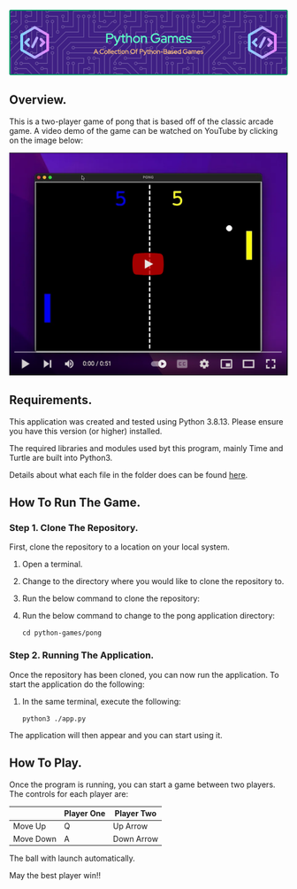 ![Header](../repo-assets/images/headers/header.png)

## Overview.

This is a two-player game of pong that is based off of the classic arcade game. A video demo of the game can be watched on YouTube by clicking on the image below:

[![YouTube](../repo-assets/images/screenshots/pong/pong-youtube.png "YouTube")](https://youtu.be/zIPcXI_onnI)

## Requirements.

This application was created and tested using Python 3.8.13. Please ensure you have this version (or higher) installed.

The required libraries and modules used byt this program, mainly Time and Turtle are built into Python3.

Details about what each file in the folder does can be found [here](about-the-files.md/ "Files").

## How To Run The Game.

### Step 1. Clone The Repository.
First, clone the repository to a location on your local system.

1. Open a terminal.
2. Change to the directory where you would like to clone the repository to.
3. Run the below command to clone the repository:
   
4. Run the below command to change to the pong application directory:
   ```shell-script
   cd python-games/pong
   ```

### Step 2. Running The Application.

Once the repository has been cloned, you can now run the application. To start the application do the following:

1. In the same terminal, execute the following:
   ```shell-script
   python3 ./app.py
   ```
The application will then appear and you can start using it.


## How To Play.

Once the program is running, you can start a game between two players. The controls for each player are:

| | Player One | Player Two |
| ---| --- | --- |
| Move Up | Q | Up Arrow |
| Move Down | A | Down Arrow |

The ball with launch automatically.

May the best player win!!